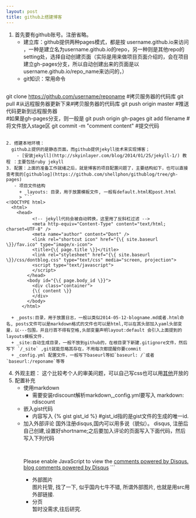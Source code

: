 ```yaml
---
layout: post
title: github上搭建博客
---
```


1. 首先要有github账号。注册省略。    
    - 建立库：github提供两种pages模式，都是按 username.github.io来访问 ，一种是建立名为username.github.io的repo，另一种则是其他repo的setting处，选择自动创建页面（实际是用来做项目页面介绍的，会在项目建立gh-pages分支，所以自动创建出来的页面是以username.github.io/repo_name来访问的，）
    - git知识：常用命令
> ```
git clone https://github.com/username/reponame #拷贝服务器的代码库
git pull #从远程服务器更新下来#拷贝服务器的代码库
git push origin master #推送代码更新到远程服务器  
#如果是gh-pages分支，则一般是 git push origin gh-pages
git add filename #将文件放入stage区
git commit -m "comment content" #提交代码
```

2. 搭建本地环境：    
  github上提供的是静态页面，而github提供jekyll技术来实现博客；
    - [安装jekyll](http://skyinlayer.com/blog/2014/01/25/jekyll-1/) 教程 ：主要包括ruby jekyll
3. 配置：上面的准备工作就绪之后，就是博客的项目配置问题了，主要结构如下，也可以直接查考我的[githublog](https://github.com/shellphon/githublog/tree/gh-pages)  
   - 项目文件结构
     + _layouts: 目录，用于放置模板文件, 一般有default.html和post.html    
     > ```
<!DOCTYPE html>    
  <html>    
    <head>   
          <!-- jekyll代码会被自动转换，这里用了反斜杠过滤 --> 
          <meta http-equiv="Content-Type" content="text/html; charset=UTF-8" />    
          <meta name="author" content="Dont" />    
          <link rel="shortcut icon" href="{\{ site.baseurl \}}/fav.ico" type="image/x-icon">    
          <title>{\{ page.title \}}</title>    
          <link rel="stylesheet" href="{\{ site.baseurl \}}/css/dontblog.css" type="text/css" media="screen, projection">    
          <script type="text/javascript">    
          </script>    
        </head>    
        <body id="{\{ page.body_id \}}">    
          <div class="container">    
          {\{ content \}}    
          </div>    
        </body>    
      </html>     
```
      + _posts:目录，用于放置日志，一般以类似2014-05-12-blogname.md或者.html命名, posts文件可以是markdown格式的文件也可以是html,可以在其头部加入yaml头部变量，以---包围，并且行首不得有空格,头部变量声明layout:default 会引入上面提到的layouts模板文件.
      + _site:自动生成目录，一般不放到github的，在根目录下新建.gitignore文件，然后写下 `/_site` ,git就能忽略其存在，不用每次都提醒你要commit
      + _config.yml 配置文件，一般写下baseurl等如`baseurl: /`或者`baseurl:/reponame`等等

4. 外观主题：
  这个比较考个人的审美问题，可以自己写css也可以用[其他](https://github.com/jekyll/jekyll/wiki/Sites)开放的
4. 配置补充
   - 使用markdown
      + 需要安装rdiscount解析markdown,_config.yml要写入 markdown: rdiscount
   - 嵌入gist代码
      + 内容写入 {\% gist gist_id \%} #gist_id指的是gist文件的生成的唯一id.
   - 加入外部评论
      国外注册disqus,国内可以用多说（貌似）。
      disqus, 注册后自己创建,设置好shortname;之后要加入评论的页面写入下面代码，然后写入下列代码
      >```
        <div id="disqus_thread"></div>    
        <script type="text/javascript">    
        var disqus_shortname = 'Shellphon'; // 注意，这里的 example 要替换为你自己的短域名    
        /* * * 下面这些不需要改动 * * */    
        (function() {     
          var dsq = document.createElement('script');    
dsq.type = 'text/javascript';    
dsq.async = true;    
          dsq.src = 'http://' + disqus_shortname + '.disqus.com/embed.js';    
          (document.getElementsByTagName('head')[0] || document.getElementsByTagName('body')[0]).appendChild(dsq);    
        })();    
        </script>    
        <noscript>Please enable JavaScript to view the <a href="http://disqus.com/?ref_noscript">comments powered by Disqus.</a></noscript>        
        <a href="http://disqus.com" class="dsq-brlink">blog comments powered by <span class="logo-disqus">Disqus</span></a>
      ```
   - 外部图片    
     图片托管, 找了一下, 似乎国内七牛不错, 所谓外部图片, 也就是用src用外部链接.
   - 分页    
     暂时没需求,往后研究.
